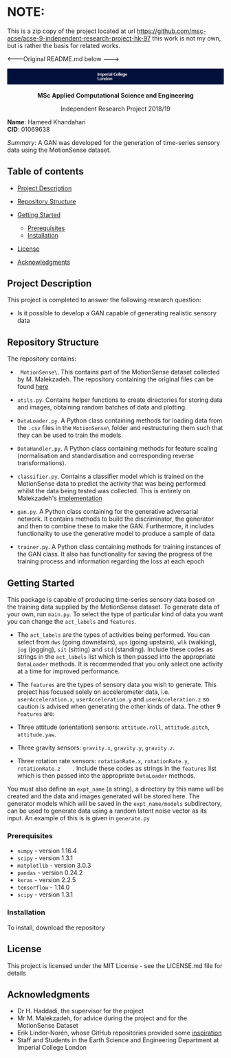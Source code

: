 # NOTE:
This is a zip copy of the project located at url https://github.com/msc-acse/acse-9-independent-research-project-hk-97
this work is not my own, but is rather the basis for related works.

<---Original README.md below --->



![Imperial Logo](Images/logowide.png)

<p align="center">
  <b> MSc Applied Computational Science and Engineering </b>   
</p>

<p align="center">
  Independent Research Project 2018/19
</p>

**Name**: Hameed Khandahari    
**CID**: 01069638


*Summary*:  A GAN was developed for the generation of time-series sensory data using the MotionSense dataset. 

## Table of contents
* [Project Description](#ProjectDescription)
* [Repository Structure](#RepositoryStructure)

* [Getting Started](#GettingStarted)
    * [Prerequisites](#Prerequisites)
    * [Installation](#Installation)

* [License](#License)
* [Acknowledgments](#Acknowledgments)

## Project Description <a name="ProjectDescription"></a>
This project is completed to answer the following research question:
* Is it possible to develop a GAN capable of generating realistic sensory data

## Repository Structure <a name="RepositoryStructure"></a>
The repository contains:
* `` MotionSense\``. This contains  part of the MotionSense dataset collected by M. Malekzadeh. The repository containing the original files can be found [here](https://github.com/mmalekzadeh/motion-sense)

* `` utils.py ``. Contains helper functions to create directories for storing data and images, obtaining random batches of data and plotting.

* `` DataLoader.py ``. A Python class containing methods for loading data from the ``.csv`` files in the ``MotionSense\`` folder and restructuring them such that they can be used to train the models.

* ``DataHandler.py``. A Python class containing methods for feature scaling (normalisation and standardisation and corresponding reverse transformations). 

* ``classifier.py``. Contains a classifier model which is trained on the MotionSense data to predict the activity that was being performed whilst the data being tested was collected. This is entirely on Malekzadeh's [implementation](https://github.com/mmalekzadeh/motion-sense/blob/master/codes/gen_paper_codes/1_MotionSense_Trial.ipynb)

* ``gan.py``. A Python class containing for the generative adversarial network. It contains methods to build the discriminator, the generator and then to combine these to make the GAN. Furthermore, it includes functionality to use the generative model to produce a sample of data

* ``trainer.py``. A Python class containing methods for training instances of the GAN class. It also has functionality for saving the progress of the training process and information regarding the loss at each epoch




## Getting Started <a name="GettingStarted"></a>
This package is capable of producing time-series sensory data based on the training data supplied by the MotionSense dataset.
To generate data of your own, run ``main.py``. To select the type of particular kind of data you want you can change the ``act_labels`` and ``features``.

* The ``act_labels`` are the types of activities being performed. You can select from ``dws`` (going downstairs), ``ups`` (going upstairs), ``wlk`` (walking), ``jog`` (jogging), ``sit`` (sitting) and ``std`` (standing). Include these codes as strings in the ``act_labels`` list which is then passed into the appropriate ``DataLoader`` methods. It is recommended that you only select one activity at a time for improved performance.

* The ``features`` are the types of sensory data you wish to generate. This project has focused solely on accelerometer data, i.e. ``userAcceleration.x``, ``userAcceleration.y`` and ``userAcceleration.z`` so caution is advised when generating the other kinds of data. The other 9 ``features`` are:

* Three attitude (orientation) sensors: ``attitude.roll``, ``attitude.pitch``, ``attitude.yaw``. 
* Three gravity sensors: ``gravity.x``, 	``gravity.y``, 	``gravity.z``. 
* Three rotation rate sensors: ``rotationRate.x``, ``rotationRate.y``,	``rotationRate.z	``. 
Include these codes as strings in the ``features`` list which is then passed into the appropriate ``DataLoader`` methods.

You must also define an ``expt_name`` (a string), a directory by this name will be created and the data and images generated will be stored here. The generator models which will be saved in the ``expt_name/models`` subdirectory, can be used to generate data using a random latent noise vector as its input. An example of this is is given in ``generate.py`` 

### Prerequisites <a name="Prerequisites"></a>

* ``numpy`` - version 1.16.4
* ``scipy`` - version 1.3.1
* ``matplotlib`` - version 3.0.3
* ``pandas`` - version 0.24.2
* ``keras`` - version 2.2.5
* ``tensorflow`` - 1.14.0
* ``scipy`` - version 1.3.1


### Installation <a name="Installation"></a>
To install, download the repository



## License <a name="License"></a>
This project is licensed under the MIT License - see the LICENSE.md file for details


## Acknowledgments <a name="Acknowledgments"></a>
* Dr H. Haddadi, the supervisor for the project
* Mr M. Malekzadeh, for advice during the project and for the MotionSense Dataset
* Erik Linder-Norén, whose GitHub repositories provided some [inspiration](https://github.com/eriklindernoren)
* Staff and Students in the Earth Science and Engineering Department at Imperial College London


